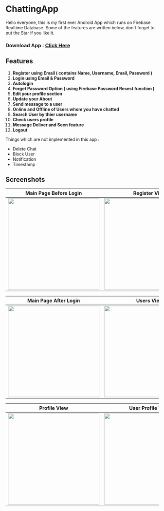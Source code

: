 # ChattingApp
Hello everyone, this is my first ever Android App which runs on Firebase Realtime Database.
Some of the features are written below, don't forget to put the Star if you like it. 

### Download App : <a href="https://drive.google.com/file/d/14Z24eJOy8wZX3LXQ-9wNzaSdYAfQ_V_a/view?usp=sharing">Click Here</a>

## Features

1. **Register using Email ( contains Name, Username, Email, Password )**
2. **Login using Email & Password**
3. **Autologin**
4. **Forget Password Option ( using Firebase Password Resest function )**
5. **Edit your profile section**
6. **Update your About**
7. **Send message to a user**
9. **Online and Offline of Users whom you have chatted**
10. **Search User by thier username**
11. **Check users profile**
12. **Message Deliver and Seen feature**
13. **Logout**


Things which are not implemented in this app : 
- Delete Chat
- Block User
- Notification
- Timestamp

## Screenshots

| Main Page Before Login      | Register View      |  Forget Password View     | 
|-----------------------------|--------------------|----------------------------|
| <img src = "https://github.com/mr0kaushik/ChattingApp/blob/master/Screenshots/MainView.jpg" width="300" > | <img src = "https://github.com/mr0kaushik/ChattingApp/blob/master/Screenshots/RegisterView.jpg" width="300" > | <img src = "https://github.com/mr0kaushik/ChattingApp/blob/master/Screenshots/ForgetPasswordView.jpg" width="300"> |



| Main Page After Login       | Users View      | Message View      | 
|-----------------------------|-----------------|-------------------|
| <img src = "https://github.com/mr0kaushik/ChattingApp/blob/master/Screenshots/MainChatActivityChat.jpg" width="300" > | <img src = "https://github.com/mr0kaushik/ChattingApp/blob/master/Screenshots/MainChatActivityUser.jpg" width="300" > | <img src = "https://github.com/mr0kaushik/ChattingApp/blob/master/Screenshots/MessageArea.jpg" width="300"> |



| Profile View      | User Profile View     | 
|-------------------|-----------------------|
| <img src = "https://github.com/mr0kaushik/ChattingApp/blob/master/Screenshots/ProfileSection.jpg" width="300"  > | <img src = "https://github.com/mr0kaushik/ChattingApp/blob/master/Screenshots/UserProfileView.jpg" width="300" > |
